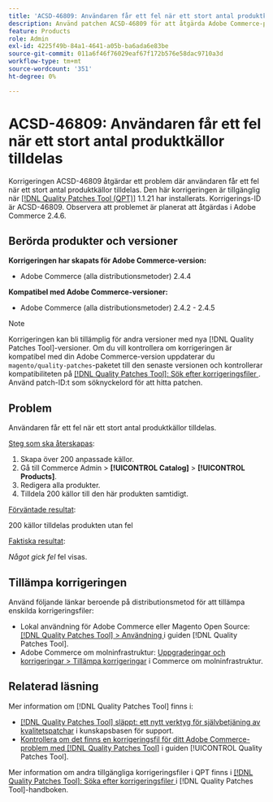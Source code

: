 ```yaml
---
title: 'ACSD-46809: Användaren får ett fel när ett stort antal produktkällor tilldelas'
description: Använd patchen ACSD-46809 för att åtgärda Adobe Commerce-problemet där användaren får ett fel när ett stort antal produktkällor tilldelas.
feature: Products
role: Admin
exl-id: 4225f49b-84a1-4641-a05b-ba6ada6e83be
source-git-commit: 011a6f46f76029eaf67f172b576e58dac9710a3d
workflow-type: tm+mt
source-wordcount: '351'
ht-degree: 0%

---
```


# ACSD-46809: Användaren får ett fel när ett stort antal produktkällor tilldelas

Korrigeringen ACSD-46809 åtgärdar ett problem där användaren får ett fel när ett stort antal produktkällor tilldelas. Den här korrigeringen är tillgänglig när [[!DNL Quality Patches Tool (QPT)]](https://experienceleague.adobe.com/sv/docs/commerce-operations/tools/quality-patches-tool/quality-patches-tool-to-self-serve-quality-patches) 1.1.21 har installerats. Korrigerings-ID är ACSD-46809. Observera att problemet är planerat att åtgärdas i Adobe Commerce 2.4.6.

## Berörda produkter och versioner

**Korrigeringen har skapats för Adobe Commerce-version:**

* Adobe Commerce (alla distributionsmetoder) 2.4.4

**Kompatibel med Adobe Commerce-versioner:**

* Adobe Commerce (alla distributionsmetoder) 2.4.2 - 2.4.5

>[!NOTE]
>
>Korrigeringen kan bli tillämplig för andra versioner med nya [!DNL Quality Patches Tool]-versioner. Om du vill kontrollera om korrigeringen är kompatibel med din Adobe Commerce-version uppdaterar du `magento/quality-patches`-paketet till den senaste versionen och kontrollerar kompatibiliteten på [[!DNL Quality Patches Tool]: Sök efter korrigeringsfiler ](https://experienceleague.adobe.com/tools/commerce-quality-patches/index.html?lang=sv-SE). Använd patch-ID:t som söknyckelord för att hitta patchen.

## Problem

Användaren får ett fel när ett stort antal produktkällor tilldelas.

<u>Steg som ska återskapas</u>:

1. Skapa över 200 anpassade källor.
1. Gå till Commerce Admin > **[!UICONTROL Catalog]** > **[!UICONTROL Products]**.
1. Redigera alla produkter.
1. Tilldela 200 källor till den här produkten samtidigt.

<u>Förväntade resultat</u>:

200 källor tilldelas produkten utan fel

<u>Faktiska resultat</u>:

*Något gick fel* fel visas.

## Tillämpa korrigeringen

Använd följande länkar beroende på distributionsmetod för att tillämpa enskilda korrigeringsfiler:

* Lokal användning för Adobe Commerce eller Magento Open Source: [[!DNL Quality Patches Tool] > Användning ](/help/tools/quality-patches-tool/usage.md) i guiden [!DNL Quality Patches Tool].
* Adobe Commerce om molninfrastruktur: [Uppgraderingar och korrigeringar > Tillämpa korrigeringar](https://experienceleague.adobe.com/docs/commerce-cloud-service/user-guide/develop/upgrade/apply-patches.html?lang=sv-SE) i Commerce om molninfrastruktur.

## Relaterad läsning

Mer information om [!DNL Quality Patches Tool] finns i:

* [[!DNL Quality Patches Tool] släppt: ett nytt verktyg för självbetjäning av kvalitetspatchar](https://experienceleague.adobe.com/sv/docs/commerce-operations/tools/quality-patches-tool/quality-patches-tool-to-self-serve-quality-patches) i kunskapsbasen för support.
* [Kontrollera om det finns en korrigeringsfil för ditt Adobe Commerce-problem med  [!DNL Quality Patches Tool]](/help/tools/quality-patches-tool/patches-available-in-qpt/check-patch-for-magento-issue-with-magento-quality-patches.md) i guiden [!UICONTROL Quality Patches Tool].


Mer information om andra tillgängliga korrigeringsfiler i QPT finns i [[!DNL Quality Patches Tool]: Söka efter korrigeringsfiler ](https://experienceleague.adobe.com/tools/commerce-quality-patches/index.html?lang=sv-SE) i [!DNL Quality Patches Tool]-handboken.
